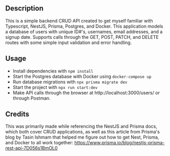 ## Description
This is a simple backend CRUD API created to get myself familiar with Typescript, NestJS, Prisma, Postgres, and Docker. This application models a database of users with unique ID#'s, usernames, email addresses, and a signup date. Supports calls through the GET, POST, PATCH, and DELETE routes with some simple input validation and error handling. 

## Usage

- Install dependencies with ```npm install```
- Start the Postgres database with Docker using ```docker-compose up```
- Run database migrations with ```npx prisma migrate dev```
- Start the project with ```npx run start:dev```
- Make API calls through the browser at http://localhost:3000/users/ or through Postman.

## Credits
This was primarily made while referencing the NestJS and Prisma docs, which both cover CRUD applications, as well as this article from Prisma's blog by Tasin Ishmam that helped me figure out how to get Nest, Prisma, and Docker to all work together: https://www.prisma.io/blog/nestjs-prisma-rest-api-7D056s1BmOL0
